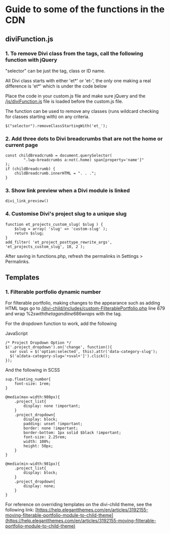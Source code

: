 ﻿# Guide to some of the functions in the CDN

## diviFunction.js

### 1. To remove Divi class from the tags, call the following function with jQuery

"selector" can be just the tag, class or ID name.

All Divi class starts with either 'et*' or 'et-', the only one making a real difference is 'et*' which is under the code below

Place the code in your custom.js file and make sure jQuery and the [/js/diviFunction.js](/js/diviFunction.js) file is loaded before the custom.js file.

The function can be used to remove any classes (runs wildcard checking for classes starting with) on any criteria.

```
$("selector").removeClassStartingWith('et_');
```

### 2. Add three dots to Divi breadcrumbs that are not the home or current page  

```
const childBreadcrumb = document.querySelector(
        ".lwp-breadcrumbs a:not(.home) span[property='name']"
);
if (childBreadcrumb) {
    childBreadcrumb.innerHTML = ". . .";
}
```

### 3. Show link preview when a Divi module is linked

```
divi_link_preview()
```

### 4. Customise Divi's project slug to a unique slug

```
function et_projects_custom_slug( $slug ) {
    $slug = array( 'slug' => 'custom-slug' );
    return $slug;
}
add_filter( 'et_project_posttype_rewrite_args', 'et_projects_custom_slug', 10, 2 );
```

After saving in functions.php, refresh the permalinks in Settings > Permalinks.

## Templates

### 1. Filterable portfolio dynamic number

For filterable portfolio, making changes to the appearance such as adding HTML tags go to [/divi-child/includes/custom-FilterablePortfolio.php](/divi-child/includes/custom-FilterablePortfolio.php) line 679 and wrap %2$s with the tag and line 686 wrap %3$s with the tag.

For the dropdown function to work, add the following

JavaScript

```
/* Project Dropdown Option */
$('.project_dropdown').on('change', function(){
  var sval = $('option:selected', this).attr('data-category-slug');
  $('a[data-category-slug='+sval+']').click();
});
```

And the following in SCSS

```
sup.floating_number{
    font-size: 1rem;
}

@media(max-width:980px){
    .project_list{
        display: none !important;
    }
    .project_dropdown{
        display: block;
        padding: unset !important;
        border: none !important;
        border-bottom: 1px solid $black !important;
        font-size: 2.25rem;
        width: 100%;
        height: 50px;
    }
}

@media(min-width:981px){
    .project_list{
        display: block;
    }
    .project_dropdown{
        display: none;
    }
}
```

For reference on overriding templates on the divi-child theme, see the following link:
[https://help.elegantthemes.com/en/articles/3192155-moving-filterable-portfolio-module-to-child-theme](https://help.elegantthemes.com/en/articles/3192155-moving-filterable-portfolio-module-to-child-theme)


<!-- test git deploy 2 -->